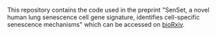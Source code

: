 This repository contains the code used in the preprint "SenSet, a novel human lung senescence cell gene signature, identifies cell-specific senescence mechanisms" which can be accessed on [bioRxiv](https://www.biorxiv.org/content/10.1101/2024.12.21.629928v1).
